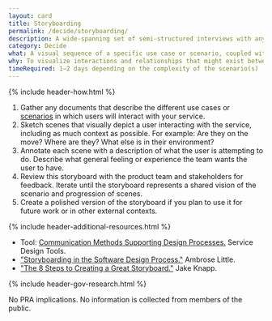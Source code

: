 ```yaml
---
layout: card
title: Storyboarding
permalink: /decide/storyboarding/
description: A wide-spanning set of semi-structured interviews with anyone who has an interest in a project's success, including users.
category: Decide
what: A visual sequence of a specific use case or scenario, coupled with a narrative.
why: To visualize interactions and relationships that might exist between a user and a solution in the context of the user's full experience.
timeRequired: 1–2 days depending on the complexity of the scenario(s)
---
```


{% include header-how.html %}

1. Gather any documents that describe the different use cases or <a href="/decide/user-scenarios/">scenarios</a> in which users will interact with your service.
1. Sketch scenes that visually depict a user interacting with the service, including as much context as possible. For example: Are they on the move? Where are they? What else is in their environment?
1. Annotate each scene with a description of what the user is attempting to do. Describe what general feeling or experience the team wants the user to have.
1. Review this storyboard with the product team and stakeholders for feedback. Iterate until the storyboard represents a shared vision of the scenario and progression of scenes.
1. Create a polished version of the storyboard if you plan to use it for future work or in other external contexts.

<section class="method--section method--section--additional-resources" markdown="1">
{% include header-additional-resources.html %}

- Tool: <a href="http://www.servicedesigntools.org/tools/13">Communication Methods Supporting Design Processes.</a> Service Design Tools.
- <a href="http://uxmag.com/articles/storyboarding-in-the-software-design-process">"Storyboarding in the Software Design Process."</a> Ambrose Little.
- <a href="http://www.fastcodesign.com/1672917/the-8-steps-to-creating-a-great-storyboard">"The 8 Steps to Creating a Great Storyboard."</a> Jake Knapp.
</section>

<section class="method--section method--section--government-considerations" markdown="1" > {% include header-gov-research.html %}

No PRA implications. No information is collected from members of the public.
</section>
